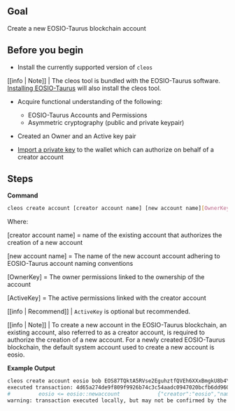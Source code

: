## Goal
Create a new EOSIO-Taurus blockchain account 

## Before you begin

* Install the currently supported version of `cleos`

[[info | Note]]
| The cleos tool is bundled with the EOSIO-Taurus software. [Installing EOSIO-Taurus](../../00_install/index.md) will also install the cleos tool.

* Acquire functional understanding of the following:
  * EOSIO-Taurus Accounts and Permissions
  * Asymmetric cryptography (public and private keypair) 

* Created an Owner and an Active key pair
* [Import a private key](../02_how-to-guides/how-to-import-a-key.md) to the wallet which can authorize on behalf of a creator account

## Steps

**Command**

```sh
cleos create account [creator account name] [new account name][OwnerKey] [ActiveKey]
```
Where:

[creator account name] = name of the existing account that authorizes the creation of a new account

[new account name] = The name of the new account account adhering to EOSIO-Taurus account naming conventions

[OwnerKey] = The owner permissions linked to the ownership of the account

[ActiveKey] = The active permissions linked with the creator account

[[info | Recommend]]
| `ActiveKey` is optional but recommended.

[[info | Note]]
| To create a new account in the EOSIO-Taurus blockchain, an existing account, also referred to as a creator account, is required to authorize the creation of a new account. For a newly created EOSIO-Taurus blockchain, the default system account used to create a new account is eosio.

**Example Output**
```sh
cleos create account eosio bob EOS87TQktA5RVse2EguhztfQVEh6XXxBmgkU8b4Y5YnGvtYAoLGNN
executed transaction: 4d65a274de9f809f9926b74c3c54aadc0947020bcfb6dd96043d1bcd9c46604c  200 bytes  166 us
#         eosio <= eosio::newaccount            {"creator":"eosio","name":"bob","owner":{"threshold":1,"keys":[{"key":"EOS87TQktA5RVse2EguhztfQVEh6X...
warning: transaction executed locally, but may not be confirmed by the network yet         ]
```
